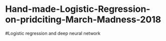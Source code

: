 # Hand-made-Logistic-Regression-on-pridciting-March-Madness-2018
#Logistic regression and deep neural network

